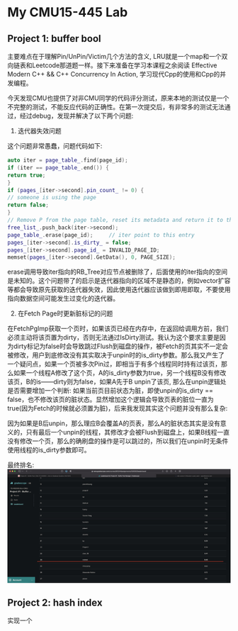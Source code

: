 # My CMU15-445 Lab

## Project 1: buffer bool

主要难点在于理解Pin/UnPin/Victim几个方法的含义, LRU就是一个map和一个双向链表和Leetcode那道题一样。接下来准备在学习本课程之余阅读 Effective Modern C++ && C++ Concurrency In Action, 学习现代Cpp的使用和Cpp的并发编程。

今天发现CMU也提供了对非CMU同学的代码评分测试，原来本地的测试仅是一个不完整的测试，不能反应代码的正确性。在第一次提交后，有非常多的测试无法通过，经过debug，发现并解决了以下两个问题:

1. 迭代器失效问题

这个问题非常愚蠢，问题代码如下:
```c++
auto iter = page_table_.find(page_id);
if (iter == page_table_.end()) {
return true;
}
if (pages_[iter->second].pin_count_ != 0) {
// someone is using the page
return false;
}
// Remove P from the page table, reset its metadata and return it to the free list.
free_list_.push_back(iter->second);
page_table_.erase(page_id);     // iter point to this entry
pages_[iter->second].is_dirty_ = false;
pages_[iter->second].page_id_ = INVALID_PAGE_ID;
memset(pages_[iter->second].GetData(), 0, PAGE_SIZE);
```
erase调用导致iter指向的RB_Tree对应节点被删除了，后面使用的iter指向的空间是未知的。这个问题带了的启示是迭代器指向的区域不是静态的，例如vector扩容等都会导致原先获取的迭代器失效，因此使用迭代器应该做到即用即取，不要使用指向数据空间可能发生过变化的迭代器。

2. 在Fetch Page时更新脏标记的问题

在FetchPgImp获取一个页时，如果该页已经在内存中，在返回给调用方前，我们必须主动将该页置为dirty，否则无法通过IsDirty测试。我认为这个要求主要是因为dirty标记为false时会导致跳过Flush到磁盘的操作，被Fetch的页其实不一定会被修改，用户到底修改没有其实取决于unpin时的is_dirty参数。那么我又产生了一个疑问点，如果一个页被多次Pin过，即相当于有多个线程同时持有过该页，那么如果一个线程A修改了这个页，A的is_dirty参数为true，另一个线程B没有修改该页，B的is——dirty则为false，如果A先于B unpin了该页, 那么在unpin逻辑处是否需要增加一个判断: 如果当前页目前状态为脏，即使unpin的is_dirty == false，也不修改该页的脏状态。显然增加这个逻辑会导致页表的脏位一直为true(因为Fetch的时候就必须置为脏)，后来我发现其实这个问题并没有那么复杂:

因为如果是B后unpin，那么理应B会覆盖A的页表，那么A的脏状态其实是没有意义的，只有最后一个unpin的线程，其修改才会被Flush到磁盘上，如果B线程一直没有修改一个页，那么的确刷盘的操作是可以跳过的，所以我们在unpin时无条件使用线程的is_dirty参数即可。

最终排名:
![rank](img/p1_1.jpg)


## Project 2: hash index

实现一个